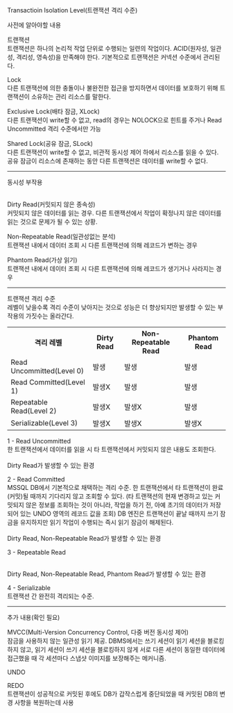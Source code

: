 Transactioin Isolation Level(트랜잭션 격리 수준)

사전에 알아야할 내용<br/>

트랜잭션<br/>
트랜잭션은 하나의 논리적 작업 단위로 수행되는 일련의 작업이다. ACID(원자성, 일관성, 격리성, 영속성)을 만족해야 한다.
기본적으로 트랜잭션은 커넥션 수준에서 관리된다.

Lock<br/>
다른 트랜잭션에 의한 충돌이나 불완전한 접근을 방지하면서 데이터를 보호하기 위해 트랜잭션이 소유하는 관리 리소스를 말한다.

Exclusive Lock(배타 잠금, XLock)<br/>
다른 트랜잭션이 write할 수 없고, read의 경우는 NOLOCK으로 힌트를 주거나 Read Uncommitted 격리 수준에서만 가능

Shared Lock(공유 잠금, SLock)<br/>
다른 트랜잭션이 write할 수 없고, 
비관적 동시성 제어 하에서 리소스를 읽을 수 있다. 공유 잠금이 리소스에 존재하는 동안 다른 트랜잭션은 데이터를 write할 수 없다.

<hr/>
동시성 부작용<br/><br/>

Dirty Read(커밋되지 않은 종속성)<br/>
커밋되지 않은 데이터를 읽는 경우. 다른 트랜잭션에서 작업이 확정나지 않은 데이터를 읽는 것으로 문제가 될 수 있는 상황.

Non-Repeatable Read(일관성없는 분석)<br/>
트랜잭션 내에서 데이터 조회 시 다른 트랜잭션에 의해 레코드가 변하는 경우

Phantom Read(가상 읽기)<br/>
트랜잭션 내에서 데이터 조회 시 다른 트랜잭션에 의해 레코드가 생기거나 사라지는 경우

<hr/>

트랜잭션 격리 수준<br/>
레벨이 낮을수록 격리 수준이 낮아지는 것으로 성능은 더 향상되지만 발생할 수 있는 부작용의 가짓수는 올라간다.<br/>


<table>
<th>격리 레벨</th><th>Dirty Read</th><th>Non-Repeatable Read</th><th>Phantom Read</th>
<tr>
  <td>Read Uncommitted(Level 0)</td><td>발생</td><td>발생</td><td>발생</td>
</tr>
<tr>
  <td>Read Committed(Level 1)</td><td>발생X</td><td>발생</td><td>발생</td>
</tr>
<tr>
  <td>Repeatable Read(Level 2)</td><td>발생X</td><td>발생X</td><td>발생</td>
</tr>
<tr>
  <td>Serializable(Level 3)</td><td>발생X</td><td>발생X</td><td>발생X</td>
</tr>
</table>

1 - Read Uncommitted<br/>
한 트랜잭션에서 데이터를 읽을 시 타 트랜잭션에서 커밋되지 않은 내용도 조회한다.<br/>
<br/>Dirty Read가 발생할 수 있는 환경

2 - Read Committed<br/>
MSSQL DB에서 기본적으로 채택하는 격리 수준.
한 트랜잭션에서 타 트랜잭션이 완료(커밋)될 때까지 기다리지 않고 조회할 수 있다.
(타 트랜잭션의 현재 변경하고 있는 커밋되지 않은 정보를 조회하는 것이 아니라, 작업을 하기 전, 아예 초기의 데이터가 저장되어 있는
UNDO 영역의 레코드 값을 조회)
DB 엔진은 트랜잭션이 끝날 때까지 쓰기 잠금을 유지하지만 읽기 작업이 수행되는 즉시 읽기 잠금이 해제된다.<br/>
<br/>Dirty Read, Non-Repeatable Read가 발생할 수 있는 환경

3 - Repeatable Read<br/>


<br/>Dirty Read, Non-Repeatable Read, Phantom Read가 발생할 수 있는 환경

4 - Serializable<br/>
트랜잭션 간 완전히 격리되는 수준.


<hr/>
추가 내용(확인 필요)<br/>

MVCC(Multi-Version Concurrency Control, 다중 버전 동시성 제어)<br/>
잠금을 사용하지 않는 일관성 읽기 제공.
DBMS에서는 쓰기 세션이 읽기 세션을 블로킹하지 않고, 읽기 세션이 쓰기 세션을 블로킹하지 않게 서로 다른 세션이 동일한 데이터에 접근했을 때 각 세션마다 스냅샷 이미지를 보장해주는 메커니즘.

UNDO<br/>

REDO<br/>
트랜잭션이 성공적으로 커밋된 후에도 DB가 갑작스럽게 중단되었을 때 커밋된 DB의 변경 사항을 복원하는데 사용


